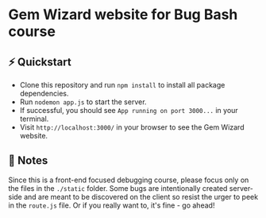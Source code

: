 # Gem Wizard website for Bug Bash course

## ⚡️ Quickstart

  - Clone this repository and run `npm install` to install all package dependencies.
  - Run `nodemon app.js` to start the server.
  - If successful, you should see `App running on port 3000...` in your terminal.
  - Visit `http://localhost:3000/` in your browser to see the Gem Wizard website.
  
## 📝 Notes
Since this is a front-end focused debugging course, please focus only on the files in the `./static` folder. Some bugs are intentionally created server-side and are meant to be discovered on the client so resist the urger to peek in the `route.js` file. Or if you really want to, it's fine - go ahead!